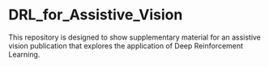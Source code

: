 # DRL_for_Assistive_Vision
This repository is designed to show supplementary material for an assistive vision publication that explores the application of Deep Reinforcement Learning.
